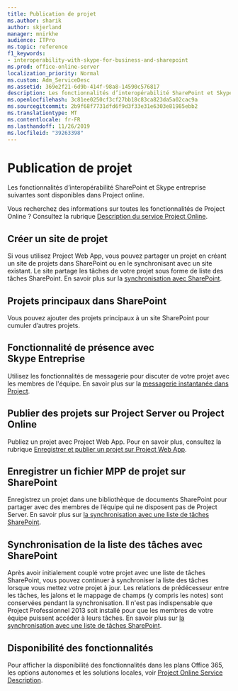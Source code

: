 ```yaml
---
title: Publication de projet
ms.author: sharik
author: skjerland
manager: mnirkhe
audience: ITPro
ms.topic: reference
f1_keywords:
- interoperability-with-skype-for-business-and-sharepoint
ms.prod: office-online-server
localization_priority: Normal
ms.custom: Adm_ServiceDesc
ms.assetid: 369e2f21-6d9b-414f-98a8-14590c576817
description: Les fonctionnalités d’interopérabilité SharePoint et Skype entreprise suivantes sont disponibles dans Project online.
ms.openlocfilehash: 3c81ee0250cf3cf27bb18c83ca823da5a02cac9a
ms.sourcegitcommit: 2b9f68f7731dfd6f9d3f33e31e6303e81985ebb2
ms.translationtype: MT
ms.contentlocale: fr-FR
ms.lasthandoff: 11/26/2019
ms.locfileid: "39263398"
---
```

# <a name="project-publishing"></a>Publication de projet

Les fonctionnalités d’interopérabilité SharePoint et Skype entreprise suivantes sont disponibles dans Project online.
  
Vous recherchez des informations sur toutes les fonctionnalités de Project Online ? Consultez la rubrique [Description du service Project Online](project-online-service-description.md).
  
## <a name="create-a-project-site"></a>Créer un site de projet

Si vous utilisez Project Web App, vous pouvez partager un projet en créant un site de projets dans SharePoint ou en le synchronisant avec un site existant. Le site partage les tâches de votre projet sous forme de liste des tâches SharePoint. En savoir plus sur la [synchronisation avec SharePoint](https://go.microsoft.com/fwlink/p/?LinkId=271352).
  
## <a name="master-projects-on-sharepoint"></a>Projets principaux dans SharePoint

Vous pouvez ajouter des projets principaux à un site SharePoint pour cumuler d’autres projets. 
  
## <a name="presence-with-skype-for-business"></a>Fonctionnalité de présence avec Skype Entreprise

Utilisez les fonctionnalités de messagerie pour discuter de votre projet avec les membres de l'équipe. En savoir plus sur la [messagerie instantanée dans Project](https://go.microsoft.com/fwlink/p/?LinkId=271351).
  
## <a name="publish-projects-on-project-server-or-project-online"></a>Publier des projets sur Project Server ou Project Online

Publiez un projet avec Project Web App. Pour en savoir plus, consultez la rubrique [Enregistrer et publier un projet sur Project Web App](https://go.microsoft.com/fwlink/p/?LinkId=271354).
  
## <a name="save-a-project-mpp-file-on-sharepoint"></a>Enregistrer un fichier MPP de projet sur SharePoint

Enregistrez un projet dans une bibliothèque de documents SharePoint pour partager avec des membres de l’équipe qui ne disposent pas de Project Server. En savoir plus sur [la synchronisation avec une liste de tâches SharePoint](https://go.microsoft.com/fwlink/p/?LinkId=271353).
  
## <a name="task-list-sync-to-sharepoint"></a>Synchronisation de la liste des tâches avec SharePoint

Après avoir initialement couplé votre projet avec une liste de tâches SharePoint, vous pouvez continuer à synchroniser la liste des tâches lorsque vous mettez votre projet à jour. Les relations de prédécesseur entre les tâches, les jalons et le mappage de champs (y compris les notes) sont conservées pendant la synchronisation. Il n'est pas indispensable que Project Professionnel 2013 soit installé pour que les membres de votre équipe puissent accéder à leurs tâches. En savoir plus sur [la synchronisation avec une liste de tâches SharePoint](https://go.microsoft.com/fwlink/p/?LinkId=271353).
  
## <a name="feature-availability"></a>Disponibilité des fonctionnalités

Pour afficher la disponibilité des fonctionnalités dans les plans Office 365, les options autonomes et les solutions locales, voir [Project Online Service Description](project-online-service-description.md).
  

